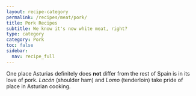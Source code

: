 ```yaml
---
layout: recipe-category
permalink: /recipes/meat/pork/
title: Pork Recipes
subtitle: We know it's now white meat, right?
type: category
category: Pork
toc: false
sidebar:
  nav: recipe_full
---
```

One place Asturias definitely does **not** differ from the rest of Spain is in its love of pork. *Lacón* (shoulder ham) and *Lomo* (tenderloin) take pride of place in Asturian cooking.